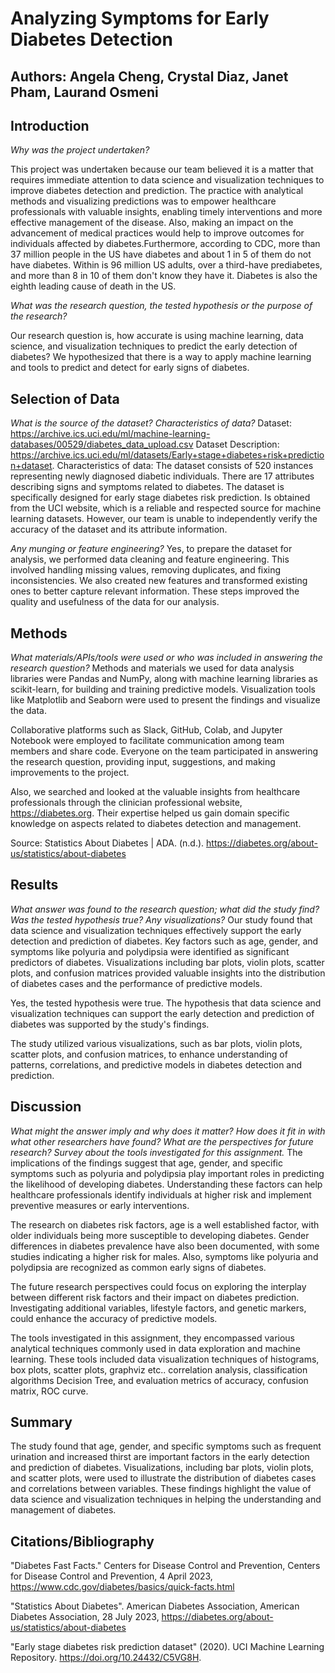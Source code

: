 # Analyzing Symptoms for Early Diabetes Detection

## Authors: Angela Cheng, Crystal Diaz, Janet Pham, Laurand Osmeni

## Introduction
_Why was the project undertaken?_

This project was undertaken because our team believed it is a matter that requires immediate attention to data science and visualization techniques to improve diabetes detection and prediction. The practice with analytical methods and visualizing predictions was to empower healthcare professionals with valuable insights, enabling timely interventions and more effective management of the disease. Also, making an impact on the advancement of medical practices would help to improve outcomes for individuals affected by diabetes.Furthermore, according to CDC, more than 37 million people in the US have diabetes and about 1 in 5 of them do not have diabetes. Within is 96 million US adults, over a third-have prediabetes, and more than 8 in 10 of them don't know they have it. Diabetes is also the eighth leading cause of death in the US. 



_What was the research question, the tested hypothesis or the purpose of the research?_

Our research question is, how accurate is using machine learning, data science, and visualization techniques to predict the early detection of diabetes? 
We hypothesized that there is a way to apply machine learning and tools to predict and detect for early signs of diabetes.

## Selection of Data
_What is the source of the dataset? Characteristics of data?_
Dataset: https://archive.ics.uci.edu/ml/machine-learning-databases/00529/diabetes_data_upload.csv
Dataset Description: https://archive.ics.uci.edu/ml/datasets/Early+stage+diabetes+risk+prediction+dataset.
Characteristics of data: 
The dataset consists of 520 instances representing newly diagnosed diabetic individuals. There are 17 attributes describing signs and symptoms related to diabetes. The dataset is specifically designed for early stage diabetes risk prediction. Is obtained from the UCI website, which is a reliable and respected source for machine learning datasets. However, our team is unable to independently verify the accuracy of the dataset and its attribute information. 


_Any munging or feature engineering?_
Yes, to prepare the dataset for analysis, we performed data cleaning and feature engineering. This involved handling missing values, removing duplicates, and fixing inconsistencies. We also created new features and transformed existing ones to better capture relevant information. These steps improved the quality and usefulness of the data for our analysis.

## Methods
_What materials/APIs/tools were used or who was included in answering the research question?_
Methods and materials we used for data analysis libraries were Pandas and NumPy, along with machine learning libraries as scikit-learn, for building and training predictive models. Visualization tools like Matplotlib and Seaborn were used to present the findings and visualize the data.

Collaborative platforms such as Slack, GitHub, Colab, and Jupyter Notebook were employed to facilitate communication among team members and share code. Everyone on the team participated in answering the research question, providing input, suggestions, and making improvements to the project.

Also, we searched and looked at the valuable insights from healthcare professionals through the clinician professional website, https://diabetes.org. Their expertise helped us gain domain specific knowledge on aspects related to diabetes detection and management.

Source: Statistics About Diabetes | ADA. (n.d.). https://diabetes.org/about-us/statistics/about-diabetes

## Results
_What answer was found to the research question; what did the study find? Was the tested hypothesis true? Any visualizations?_
Our study found that data science and visualization techniques effectively support the early detection and prediction of diabetes. Key factors such as age, gender, and symptoms like polyuria and polydipsia were identified as significant predictors of diabetes. Visualizations including bar plots, violin plots, scatter plots, and confusion matrices provided valuable insights into the distribution of diabetes cases and the performance of predictive models.

Yes, the tested hypothesis were true. The hypothesis that data science and visualization techniques can support the early detection and prediction of diabetes was supported by the study's findings.

The study utilized various visualizations, such as bar plots, violin plots, scatter plots, and confusion matrices, to enhance understanding of patterns, correlations, and predictive models in diabetes detection and prediction.


## Discussion
_What might the answer imply and why does it matter? How does it fit in with what other researchers have found? What are the perspectives for future research? Survey about the tools investigated for this assignment._
The implications of the findings suggest that age, gender, and specific symptoms such as polyuria and polydipsia play important roles in predicting the likelihood of developing diabetes. Understanding these factors can help healthcare professionals identify individuals at higher risk and implement preventive measures or early interventions.

The research on diabetes risk factors, age is a well established factor, with older individuals being more susceptible to developing diabetes. Gender differences in diabetes prevalence have also been documented, with some studies indicating a higher risk for males. Also, symptoms like polyuria and polydipsia are recognized as common early signs of diabetes.

The future research perspectives could focus on exploring the interplay between different risk factors and their impact on diabetes prediction. Investigating additional variables, lifestyle factors, and genetic markers, could enhance the accuracy of predictive models.

The tools investigated in this assignment, they encompassed various analytical techniques commonly used in data exploration and machine learning. These tools included data visualization techniques of histograms, box plots, scatter plots, graphviz etc.. correlation analysis, classification algorithms Decision Tree, and evaluation metrics of accuracy, confusion matrix, ROC curve.


## Summary
The study found that age, gender, and specific symptoms such as frequent urination and increased thirst are important factors in the early detection and prediction of diabetes. Visualizations, including bar plots, violin plots, and scatter plots, were used to illustrate the distribution of diabetes cases and correlations between variables. These findings highlight the value of data science and visualization techniques in helping the understanding and management of diabetes.

## Citations/Bibliography
"Diabetes Fast Facts." Centers for Disease Control and Prevention, Centers for Disease Control and Prevention, 4 April 2023, https://www.cdc.gov/diabetes/basics/quick-facts.html

"Statistics About Diabetes". American Diabetes Association, American Diabetes Association, 28 July 2023, https://diabetes.org/about-us/statistics/about-diabetes

"Early stage diabetes risk prediction dataset" (2020). UCI Machine Learning Repository. https://doi.org/10.24432/C5VG8H.



